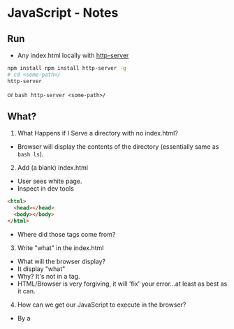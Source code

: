 # JavaScript - Notes

## Run

- Any index.html locally with [http-server](https://github.com/indexzero/http-server)

```bash
npm install npm install http-server -g
# cd <some-path>/
http-server
```

or
`bash http-server <some-path>/`

## What?

1. What Happens if I Serve a directory with no index.html?

- Browser will display the contents of the directory (essentially same as `bash ls`).

2. Add (a blank) index.html

- User sees white page.
- Inspect in dev tools

```html
<html>
  <head></head>
  <body></body>
</html>
```

- Where did those tags come from?

3. Write "what" in the index.html

- What will the browser display?
- It display "what"
- Why? It's not in a tag.
- HTML/Browser is very forgiving, it will 'fix' your error...at least as best as it can.

4. How can we get our JavaScript to execute in the browser?

- By a <script> tag in an html document.

5. HTML serves 2 purposes: 1) Initialize DOM, 2) Execute JavaScript

6. What is the Purpose of JavaScript?

- To manipulate the DOM.

7. Which is Faster HTML of JavaScript?

- HTML 226ms
- JS 229ms
- So only 3ms slower for a simple h1 tag. Is that bad?
